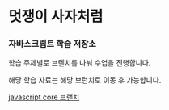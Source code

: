 # 멋쟁이 사자처럼

### 자바스크립트 학습 저장소

학습 주제별로 브렌치를 나눠 수업을 진행합니다.

해당 학습 자료는 해당 브런치로 이동 후 가능합니다.

[javascript core 브랜치 ](https://www.naver.com)
